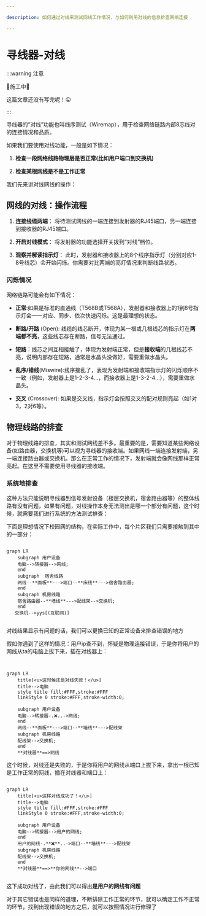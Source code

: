 ```yaml
---

description: 如何通过对线来测试网线工作情况，与如何利用对线的信息排查网络连接

---
```

# 寻线器-对线
:::warning 注意

🚧施工中🚧

这篇文章还没有写完呢！😛

:::

寻线器的“对线”功能也叫线序测试（Wiremap），用于检查网络链路内部8芯线对的连接情况和品质。

如果我们要使用对线功能，一般是如下情况：

1. **检查一段网络线路物理层是否正常(比如用户端口到交换机)**

2. **检查某根网线是不是工作正常**

我们先来讲对线网线的操作：

## 网线的对线：操作流程
1. **连接线缆两端**： 将待测试网线的一端连接到发射器的RJ45端口，另一端连接到接收器的RJ45端口。

2. **开启对线模式**： 将发射器的功能选择开关拨到“对线”档位。

3. **观察并解读指示灯**： 此时，发射器和接收器上的8个线序指示灯（分别对应1-8号线芯）会开始闪烁。你需要对比两端的亮灯情况来判断线路状态。

### 闪烁情况
网络链路可能会有如下情况：

- **正常**:如果是标准的直通线（T568B或T568A），发射器和接收器上的1到8号指示灯会一一对应、同步、依次快速闪烁。这是最理想的状态。

- **断路/开路** (Open): 线缆的线芯断开，体现为某一根或几根线芯的指示灯在**两端都不亮**，这些线芯存在断路，信号无法通过。

- **短路**：线芯之间互相接触了，体现为发射端正常，但是**接收端**的几根线芯不亮，说明内部存在短路，通常是水晶头没做好，需要重做水晶头。

- **乱序/错线**(Miswire):线序接乱了，表现为发射端和接收端指示灯的闪烁顺序不一致（例如，发射器上是1-2-3-4...，而接收器上是1-3-2-4...），需要重做水晶头。

- **交叉** (Crossover): 如果是交叉线，指示灯会按照交叉的配对规则亮起（如1对3，2对6等）。

## 物理线路的排查
对于物理线路的排查，其实和测试网线差不多。最重要的是，需要知道某些网络设备(如路由器，交换机等)可以视为寻线器的接收端。如果网线一端连接发射端，另一端连接路由器或交换机。那么在正常工作的情况下，发射端就会像网线那样正常亮起。在这里不需要使用寻线器的接收端。

### 系统地排查
这种方法只能说明寻线器到信号发射设备（楼层交换机，宿舍路由器等）的整体线路有没有问题，如果有问题，对线操作本身无法测出是哪一个部分有问题，这个时候，就需要我们进行系统的方法测试排查：

下面是理想情况下校园网的结构，在实际工作中，每个片区我们只需要接触到其中的一部分：
```mermaid

graph LR
    subgraph 用户设备
    电脑-->转接器-->网线;
    end
    subgraph  宿舍线路 
    网线--**面板**--->端口--**床线**--->宿舍路由器;
    end
    subgraph 机房线路
    宿舍路由器--**墙线**--->配线架-->交换机;
    end
   交换机-->yys[(互联网)]
   
```

对线结果显示有问题的话，我们可以更换已知的正常设备来排查错误的地方

假如你遇到了这样的情况：用户ip查不到，怀疑是物理连接错误，于是你将用户的网线从ta的电脑上拔下来，插在对线器上：
```mermaid


graph LR
    title[<u>这时候还是对线失败！</u>]
    title-->电脑
    style title fill:#FFF,stroke:#FFF
    linkStyle 0 stroke:#FFF,stroke-width:0;
    
    subgraph 用户设备
    电脑-->转接器-.❌..->网线;
    end 
    网线--**面板**--->端口--**墙线**--->配线架
    subgraph 机房线路
    配线架-->交换机;
    end
    **对线器**==>网线

```
这个时候，对线还是失败的，于是你将用户的网线从端口上拔下来，拿出一根已知是工作正常的网线，插在对线器和端口上：
``` mermaid

graph LR
    title[<u>这样对线成功了！</u>]
    title-->电脑
    style title fill:#FFF,stroke:#FFF
    linkStyle 0 stroke:#FFF,stroke-width:0;
    
    subgraph 用户设备
    电脑-->转接器-->用户的网线;
    end 
    用户的网线-.**❌**..->端口--**墙线**--->配线架
    subgraph 机房线路
    配线架-->交换机;
    end
    **对线器**==>**你的网线**-->端口


```
这下成功对线了，由此我们可以得出**是用户的网线有问题**



对于其它错误也是同样的道理，不断排除工作正常的环节，就可以确定工作不正常的环节，找到出现错误的地方之后，就可以按照情况进行修理了
